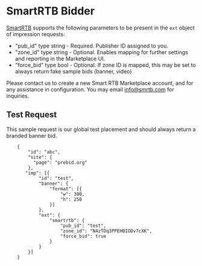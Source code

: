# SmartRTB Bidder

[SmartRTB](https://smrtb.com/) supports the following parameters to be present in the `ext` object of impression requests:

- "pub_id" type string - Required. Publisher ID assigned to you.
- "zone_id" type string - Optional. Enables mapping for further settings and reporting in the Marketplace UI.
- "force_bid" type bool - Optional. If zone ID is mapped, this may be set to always return fake sample bids (banner, video)

Please contact us to create a new Smart RTB Marketplace account, and for any assistance in configuration.
You may email info@smrtb.com for inquiries.

## Test Request

This sample request is our global test placement and should always return a branded banner bid.

```
	{
        "id": "abc",
        "site": {
          "page": "prebid.org"
        },
       "imp": [{
    		"id": "test",
    		"banner": {
    			"format": [{
    				"w": 300,
    				"h": 250
    			}]
    		},
    		"ext": {
    			"smartrtb": {
                    "pub_id": "test",
                    "zone_id": "N4zTDq3PPEHBIODv7cXK",
                    "force_bid": true
    			}
    		}
    	}]
    }
```
